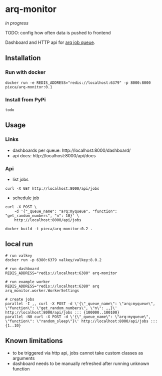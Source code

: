 # arq-monitor

_in progress_

TODO:
    config how often data is pushed to frontend

Dashboard and HTTP api for [arq job queue](https://github.com/python-arq/arq).

## Installation

### Run with docker

```
docker run -e REDIS_ADDRESS="redis://localhost:6379" -p 8000:8000 pieca/arq-monitor:0.1
```

### Install from PyPi

```
todo
```

## Usage

### Links

- dashboards per queue: http://localhost:8000/dashboard/
- api docs: http://localhost:8000/api/docs

### Api

- list jobs

```
curl -X GET http://localhost:8000/api/jobs
```

- schedule job

```
curl -X POST \
    -d '{"_queue_name": "arq:myqueue", "function": "get_random_numbers", "n": 10}' \
    http://localhost:8000/api/jobs
```

```
docker build -t pieca/arq-monitor:0.2 .
```

## local run

```
# run valkey
docker run -p 6380:6379 valkey/valkey:8.0.2

# run dashboard
REDIS_ADDRESS="redis://localhost:6380" arq-monitor

# run example worker
REDIS_ADDRESS="redis://localhost:6380" arq arq_monitor.worker.WorkerSettings

# create jobs
parallel -I ,, curl -X POST -d \'{\"_queue_name\": \"arq:myqueue\", \"function\": \"get_random_numbers\", \"n\": ,,}\' http://localhost:8000/api/jobs ::: {100000..100100}
parallel -N0 curl -X POST -d \'{\"_queue_name\": \"arq:myqueue\", \"function\": \"random_sleep\"}\' http://localhost:8000/api/jobs ::: {1..10}
```

## Known limitations

- to be triggered via http api, jobs cannot take custom classes as arguments
- dashboard needs to be manually refreshed after running unknown function
